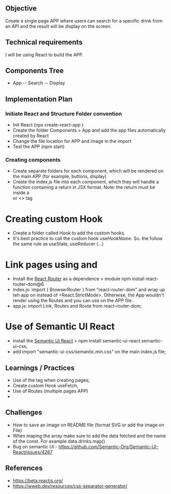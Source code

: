 ## Objective

Create a single page APP where users can search for a specific drink from an API and the result will be display on the screen.

<!-- <img alt="plan" src="/cocktail_api/src/images/API_MVP.png" /> // Not working -->

## Technical requirements

I will be using React to build the APP.

## Components Tree

- App
  -- Search
  -- Display

## Implementation Plan

### Initiate React and Structure Folder convention

- Init React (npx create-react-app <react-app-name>)
- Create the folder Components > App and add the app files automatically created by React
- Change the file location for APP and image in the import
- Test the APP (npm start)

### Creating components

- Create separate folders for each component, which will be rendered on the main APP (for example, buttons, display)
- Create the index.js file into each component, which they will handle a function containing a return in JSX format.
  Note: the return must be inside a <div> or <> tag

# Creating custom Hook

- Create a folder called Hook to add the custom hooks.
- It's best practice to call the custom hook use<i>HookName</i>. So. the follow the same rule as useState, useReducer (...)

# Link pages using <Link> and <Routes>

- Install the [React Router](https://reactrouter.com/docs/en/v6/getting-started/installation) as a dependence > module npm install react-router-dom@6
- index.js:
  import { BrowserRouter } from "react-router-dom" and wrap up teh app on <BrowserRouter> instead of <React.StrictMode>. Otherwise, the App wouldn't render using the Routes and you can use on the APP file.
- app.js:
  import Link, Routes and Route from react-router-dom;

# Use of Semantic UI React

- install the [Semantic Ui React](https://react.semantic-ui.com/usage/) > npm install semantic-ui-react semantic-ui-css;
- add import "semantic-ui-css/semantic.min.css" on the main index.js file;

## Learnings / Practices

- Use of the tag <Headers> when creating pages;
- Create custom Hook useFetch;
- Use of Routes (multiple pages APP)
-

## Challenges

- How to save an image on README file (format SVG or add the image on File)
- When maping the array make sure to add the data fetched and the name of the const. For example data.drinks.map()
- Bug on semantic UI - https://github.com/Semantic-Org/Semantic-UI-React/issues/4287

## References

- https://beta.reactjs.org/
- https://wweb.dev/resources/css-separator-generator/
